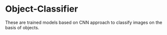 # Object-Classifier
These are trained models based on CNN approach to classify images on the basis of objects.
